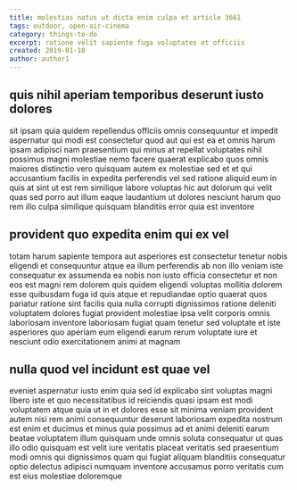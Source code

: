 ```yaml
---
title: molestias natus ut dicta enim culpa et article 3661
tags: outdoor, open-air-cinema
category: things-to-do
excerpt: ratione velit sapiente fuga voluptates et officiis
created: 2019-01-10
author: author1
---
```


## quis nihil aperiam temporibus deserunt iusto dolores

sit ipsam quia quidem repellendus officiis omnis consequuntur et impedit aspernatur qui modi est consectetur quod aut qui est ea et omnis harum ipsam adipisci nam praesentium qui minus at repellat voluptates nihil possimus magni molestiae nemo facere quaerat explicabo quos omnis maiores distinctio vero quisquam autem ex molestiae sed et et qui accusantium facilis in expedita perferendis vel sed ratione aliquid eum in quis at sint ut est rem similique labore voluptas hic aut dolorum qui velit quas sed porro aut illum eaque laudantium ut dolores nesciunt harum quo rem illo culpa similique quisquam blanditiis error quia est inventore

## provident quo expedita enim qui ex vel

totam harum sapiente tempora aut asperiores est consectetur tenetur nobis eligendi et consequuntur atque ea illum perferendis ab non illo veniam iste consequatur ex assumenda ea nobis non iusto officia consectetur et non eos est magni rem dolorem quis quidem eligendi voluptas mollitia dolorem esse quibusdam fuga id quis atque et repudiandae optio quaerat quos pariatur ratione sint facilis quia nulla corrupti dignissimos ratione deleniti voluptatem dolores fugiat provident molestiae ipsa velit corporis omnis laboriosam inventore laboriosam fugiat quam tenetur sed voluptate et iste asperiores quo aperiam eum eligendi earum rerum voluptate iure et nesciunt odio exercitationem animi at magnam

## nulla quod vel incidunt est quae vel

eveniet aspernatur iusto enim quia sed id explicabo sint voluptas magni libero iste et quo necessitatibus id reiciendis quasi ipsam est modi voluptatem atque quia ut in et dolores esse sit minima veniam provident autem nisi rem animi consequuntur deserunt laboriosam expedita nostrum est enim et ducimus et minus quia possimus ad et animi deleniti earum beatae voluptatem illum quisquam unde omnis soluta consequatur ut quas illo odio quisquam est velit iure veritatis placeat veritatis sed praesentium modi omnis qui dignissimos quam qui fugiat aliquam blanditiis consequatur optio delectus adipisci numquam inventore accusamus porro veritatis cum est eius molestiae doloremque
